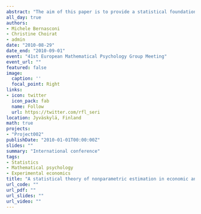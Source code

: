 ```yaml
---
abstract: "The aim of this paper is to provide a statistical foundation for a nonparametric method of analysis suitable for economic and psychophysical experiments. Consider a quantity depending on some primitive quantities through an unknown function $f$ (such as the certain equivalent as a function of the probabilities and the payments in a lottery). $f$ can be studied in an experiment in which $J$ subjects are gathered, the same $I$ questions are proposed to each individual and he/she provides a set of $I$ responses. This rises the point whether a large number of individuals or of questions is better for the design of an economic experiment. The function $f$ is estimated nonparametrically through $f_P$, a linear combination of a set of $P$ basis functions (power series, regression splines, trigonometric functions, etc.); we suppose that, when $P$ $\rightarrow$ $\infty$, the set of basis functions describes accurately the function $f$. The weights in the function $f_P$ can be estimated through linear regression supposing independence between individuals and answers across individuals. Estimators are consistent when $J$ and $I$ diverge to infinity, even if the answers of an individual are correlated and if this correlation is different across individuals. The rate of convergence of the estimated $f_P$ to $f$ depends upon $J$, $I$, the covariance structure of errors across individuals and the degree of approximability of $f$ through a set of basis functions (i.e. the smoothness of $f$); a convergence rate is also obtained for derivatives. We consider in detail the case in which $f$ is estimated nonparametrically through power series or regression splines. We derive the optimal divergence rate of $P$ with both $I$ and $J$ and choose the optimal balance between $I$ and $J$. It turns out that in general a large value of $J$ is better than a large value of $I$. Conditions for asymptotic normality of linear and nonlinear functionals of the estimated function of interest are derived. This is used to derive the asymptotic distribution of Wald tests when the number of constraints under test is finite (a chi-squared distribution) and when it diverges to infinity (a normal distribution), and the distribution of LR tests of linear constraints. We provide bounds on the error of the approximation. Lastly, we investigate what happens when the average variance matrix appearing in the previous tests is replaced by an estimator, and consider nonparametric estimation of the conditional variance."
all_day: true
authors:
- Michele Bernasconi
- Christine Choirat
- admin
date: "2010-08-29"
date_end: "2010-09-01"
event: "41st European Mathematical Psychology Group Meeting"
event_url: ""
featured: false
image:
  caption: ''
  focal_point: Right
links:
- icon: twitter
  icon_pack: fab
  name: Follow
  url: https://twitter.com/rfl_seri
location: Jyväskylä, Finland
math: true
projects:
- "Project002"
publishDate: "2010-01-01T00:00:00Z"
slides: ""
summary: "International conference"
tags:
- Statistics
- Mathematical psychology
- Experimental economics
title: "A statistical theory of nonparametric estimation in economic and psychophysical experiments"
url_code: ""
url_pdf: ""
url_slides: ""
url_video: ""
---
```

